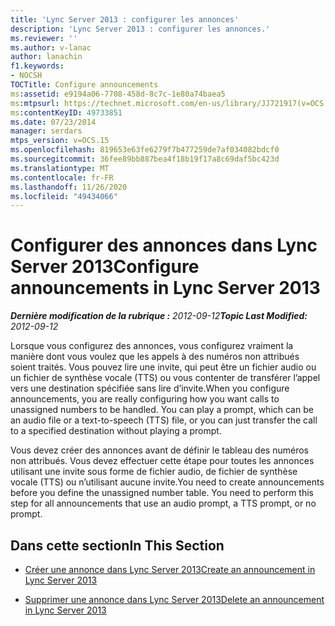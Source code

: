 ```yaml
---
title: 'Lync Server 2013 : configurer les annonces'
description: 'Lync Server 2013 : configurer les annonces.'
ms.reviewer: ''
ms.author: v-lanac
author: lanachin
f1.keywords:
- NOCSH
TOCTitle: Configure announcements
ms:assetid: e9194a06-7708-458d-8c7c-1e80a74baea5
ms:mtpsurl: https://technet.microsoft.com/en-us/library/JJ721917(v=OCS.15)
ms:contentKeyID: 49733851
ms.date: 07/23/2014
manager: serdars
mtps_version: v=OCS.15
ms.openlocfilehash: 819653e63fe6279f7b477259de7af034082bdcf0
ms.sourcegitcommit: 36fee89bb887bea4f18b19f17a8c69daf5bc423d
ms.translationtype: MT
ms.contentlocale: fr-FR
ms.lasthandoff: 11/26/2020
ms.locfileid: "49434066"
---
```

# <a name="configure-announcements-in-lync-server-2013"></a><span data-ttu-id="2104e-103">Configurer des annonces dans Lync Server 2013</span><span class="sxs-lookup"><span data-stu-id="2104e-103">Configure announcements in Lync Server 2013</span></span>

<div data-xmlns="http://www.w3.org/1999/xhtml">

<div class="topic" data-xmlns="http://www.w3.org/1999/xhtml" data-msxsl="urn:schemas-microsoft-com:xslt" data-cs="https://msdn.microsoft.com/">

<div data-asp="https://msdn2.microsoft.com/asp">



</div>

<div id="mainSection">

<div id="mainBody"><span data-ttu-id="2104e-104">

<span> </span></span><span class="sxs-lookup"><span data-stu-id="2104e-104">

<span> </span></span></span>

<span data-ttu-id="2104e-105">_**Dernière modification de la rubrique :** 2012-09-12_</span><span class="sxs-lookup"><span data-stu-id="2104e-105">_**Topic Last Modified:** 2012-09-12_</span></span>

<span data-ttu-id="2104e-p101">Lorsque vous configurez des annonces, vous configurez vraiment la manière dont vous voulez que les appels à des numéros non attribués soient traités. Vous pouvez lire une invite, qui peut être un fichier audio ou un fichier de synthèse vocale (TTS) ou vous contenter de transférer l’appel vers une destination spécifiée sans lire d’invite.</span><span class="sxs-lookup"><span data-stu-id="2104e-p101">When you configure announcements, you are really configuring how you want calls to unassigned numbers to be handled. You can play a prompt, which can be an audio file or a text-to-speech (TTS) file, or you can just transfer the call to a specified destination without playing a prompt.</span></span>

<span data-ttu-id="2104e-p102">Vous devez créer des annonces avant de définir le tableau des numéros non attribués. Vous devez effectuer cette étape pour toutes les annonces utilisant une invite sous forme de fichier audio, de fichier de synthèse vocale (TTS) ou n’utilisant aucune invite.</span><span class="sxs-lookup"><span data-stu-id="2104e-p102">You need to create announcements before you define the unassigned number table. You need to perform this step for all announcements that use an audio prompt, a TTS prompt, or no prompt.</span></span>

<div>

## <a name="in-this-section"></a><span data-ttu-id="2104e-110">Dans cette section</span><span class="sxs-lookup"><span data-stu-id="2104e-110">In This Section</span></span>

  - [<span data-ttu-id="2104e-111">Créer une annonce dans Lync Server 2013</span><span class="sxs-lookup"><span data-stu-id="2104e-111">Create an announcement in Lync Server 2013</span></span>](lync-server-2013-create-an-announcement.md)

  - [<span data-ttu-id="2104e-112">Supprimer une annonce dans Lync Server 2013</span><span class="sxs-lookup"><span data-stu-id="2104e-112">Delete an announcement in Lync Server 2013</span></span>](lync-server-2013-delete-an-announcement.md)

<span data-ttu-id="2104e-113"></div>

</div>

<span> </span>

</div>

</div>

</span><span class="sxs-lookup"><span data-stu-id="2104e-113"></div>

</div>

<span> </span>

</div>

</div>

</span></span></div>

